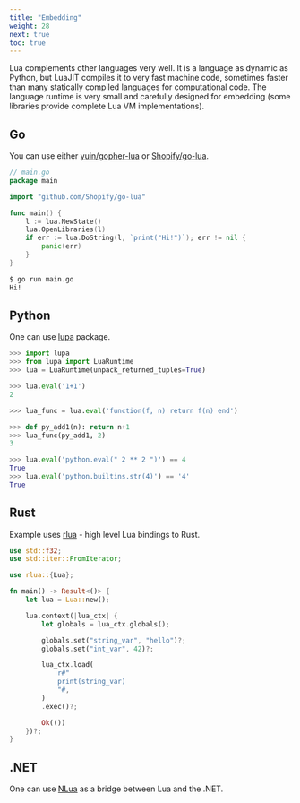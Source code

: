 ```yaml
---
title: "Embedding"
weight: 28
next: true
toc: true
---
```


Lua complements other languages very well. It is a language as dynamic as Python,
but LuaJIT compiles it to very fast machine code, sometimes faster than many statically
compiled languages for computational code.
The language runtime is very small and carefully designed for embedding
(some libraries provide complete Lua VM implementations).

## Go

You can use either [yuin/gopher-lua](https://github.com/yuin/gopher-lua) or [Shopify/go-lua](https://github.com/Shopify/go-lua).

```go
// main.go
package main

import "github.com/Shopify/go-lua"

func main() {
    l := lua.NewState()
    lua.OpenLibraries(l)
    if err := lua.DoString(l, `print("Hi!")`); err != nil {
        panic(err)
    }
}
```

```bash {.output}
$ go run main.go
Hi!
```

## Python

One can use [lupa](https://github.com/scoder/lupa) package.

```python
>>> import lupa
>>> from lupa import LuaRuntime
>>> lua = LuaRuntime(unpack_returned_tuples=True)

>>> lua.eval('1+1')
2

>>> lua_func = lua.eval('function(f, n) return f(n) end')

>>> def py_add1(n): return n+1
>>> lua_func(py_add1, 2)
3

>>> lua.eval('python.eval(" 2 ** 2 ")') == 4
True
>>> lua.eval('python.builtins.str(4)') == '4'
True
```

## Rust

Example uses [rlua](https://github.com/amethyst/rlua) - high level Lua bindings to Rust.

```rust
use std::f32;
use std::iter::FromIterator;

use rlua::{Lua};

fn main() -> Result<()> {
    let lua = Lua::new();

    lua.context(|lua_ctx| {
        let globals = lua_ctx.globals();

        globals.set("string_var", "hello")?;
        globals.set("int_var", 42)?;

        lua_ctx.load(
            r#"
            print(string_var)
            "#,
        )
        .exec()?;

        Ok(())
    })?;
}
```

## .NET

One can use [NLua](https://github.com/NLua/NLua) as a bridge between Lua and the .NET.
